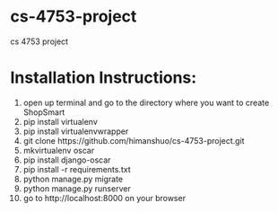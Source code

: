 # cs-4753-project
cs 4753 project


<h1>Installation Instructions:</h1>
<ol>
<li>open up terminal and go to the directory where you want to create ShopSmart</li>
<li>pip install virtualenv</li>
<li>pip install virtualenvwrapper</li>
<li>git clone https://github.com/himanshuo/cs-4753-project.git</li>
<li>mkvirtualenv oscar</li>
<li>pip install django-oscar</li>
<li>pip install -r requirements.txt</li>
<li>python manage.py migrate</li>
<li>python manage.py runserver</li>
<li>go to http://localhost:8000 on your browser</li>
</ol>